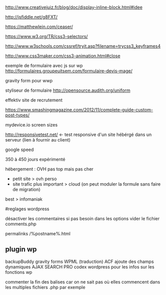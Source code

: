 http://www.creativejuiz.fr/blog/doc/display-inline-block.html#idee

http://jsfiddle.net/g8FXT/

https://matthewlein.com/ceaser/

https://www.w3.org/TR/css3-selectors/

http://www.w3schools.com/cssref/tryit.asp?filename=trycss3_keyframes4

http://www.css3maker.com/css3-animation.html#close

exemple de formulaire avec js sur wp
http://formulaires.groupeuitsem.com/formulaire-devis-mage/

gravity form pour wwp

styliseur de formulaire
http://opensource.audith.org/uniform

effektiv site de recrutement

https://www.smashingmagazine.com/2012/11/complete-guide-custom-post-types/

mydevice.io
screen sizes

http://responsivetest.net/ <- test responsive d'un site hébérgé dans un serveur (lien à fournir au client)

google speed

350 à 450 jours expérimenté

hébergement :
OVH pas top mais pas cher
- petit site > ovh perso
- site trafic plus important > cloud (on peut moduler la formule sans faire de migration)

best > infomaniak

#reglages wordpress

désactiver les commentaires si pas besoin dans les options
vider le fichier comments.php

permalinks /%postname%.html

##

## plugin wp

backupBuddy
gravity forms
WPML (traduction)
ACF ajoute des champs dynamiques
AJAX SEARCH PRO codex wordpress pour les infos sur les fonctions wp

commenter la fin des balises car on ne sait pas où elles commencent dans les multiples fichiers .php
par exemple </div> <!-- div content !-->
